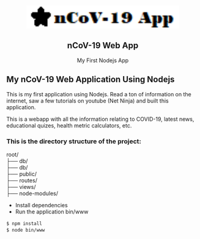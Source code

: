 <div align="center">
    <img src="https://github.com/chris-kck/nCoV-19-App/blob/master/public/assets/img/logo-dark.png" height="60">
    <h2>nCoV-19 Web App</h2>
    <p align="center">
        <p>My First Nodejs App</p>
    </p>
</div>

## My nCoV-19 Web Application Using Nodejs

This is my first application using Nodejs. Read a ton of information on the internet, saw a few tutorials on youtube (Net Ninja) and built this application.

This is a webapp with all the information relating to COVID-19, latest news, educational quizes, health metric calculators, etc.

### This is the directory structure of the project:

root/ <br>
├── db/ <br>
├── db/ <br>
├── public/ <br>
├── routes/ <br>
├── views/ <br>
├── node-modules/ <br>

+ Install dependencies
+ Run the application bin/www

```sh
$ npm install
$ node bin/www
```

